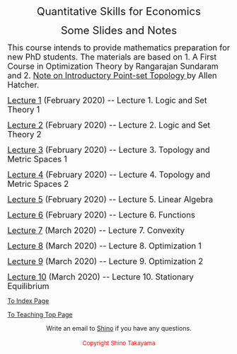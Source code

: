 <body>
<p align="center"><span style="font-size: x-large;">Quantitative Skills for Economics</span></p>
<p align="center"><span style="font-size: x-large;">Some Slides and Notes</span></p>
<p><font size="4">This course intends to provide mathematics preparation for new PhD students.  The materials are based on 1. A First Course in Optimization Theory by Rangarajan Sundaram and 2. <a href="http://pi.math.cornell.edu/~hatcher/Top/Topdownloads.html">Note on Introductory Point-set Topology </a>by Allen Hatcher.</font></p>

<p><a title="" href="https://shinotakayama.github.io/8000/lec01-Intro.pdf"><font size="4">Lecture 1</font></a><font size="4">&nbsp;(February 2020)&nbsp;-- Lecture 1. Logic and Set Theory 1</font></p>
<p><a title="" href="https://shinotakayama.github.io/8000/lec02-RnOverview.pdf"><font size="4">Lecture 2</font></a><font size="4">&nbsp;(February 2020)&nbsp;-- Lecture 2. Logic and Set Theory 2</font></p>
<p><a title="" href="https://shinotakayama.github.io/8000/lec03-TopologyMetric1.pdf"><font size="4">Lecture 3</font></a><font size="4">&nbsp;(February 2020)&nbsp;-- Lecture 3. Topology and Metric Spaces 1</font></p>
<p><a title="" href="https://shinotakayama.github.io/8000/lec04-TopologyMetric2.pdf"><font size="4">Lecture 4</font></a><font size="4">&nbsp;(February 2020)&nbsp;-- Lecture 4. Topology and Metric Spaces 2</font></p>
<p><a title="" href="https://shinotakayama.github.io/8000/lec05-LinearAlgebra.pdf"><font size="4">Lecture 5</font></a><font size="4">&nbsp;(February 2020)&nbsp;-- Lecture 5. Linear Algebra</font></p>
<p><a title="" href="https://shinotakayama.github.io/8000/lec06-Func.pdf"><font size="4">Lecture 6</font></a><font size="4">&nbsp;(February 2020)&nbsp;-- Lecture 6. Functions</font></p>
<p><a title="" href="https://shinotakayama.github.io/8000/lec07-Convexity.pdf"><font size="4">Lecture 7</font></a><font size="4">&nbsp;(March 2020)&nbsp;-- Lecture 7. Convexity</font></p>
<p><a title="" href="https://shinotakayama.github.io/8000/lec08-optimization1.pdf"><font size="4">Lecture 8</font></a><font size="4">&nbsp;(March 2020)&nbsp;-- Lecture 8. Optimization 1</font></p>
<p><a title="" href="https://shinotakayama.github.io/8000/lec09-optimization2.pdf"><font size="4">Lecture 9</font></a><font size="4">&nbsp;(March 2020)&nbsp;-- Lecture 9. Optimization 2</font></p>
<p><a title="" href="https://shinotakayama.github.io/8000/lec10-stationary.pdf"><font size="4">Lecture 10</font></a><font size="4">&nbsp;(March 2020)&nbsp;-- Lecture 10. Stationary Equilibrium</font></p>

<p><a title="" href="http://www.shinotakayama.com">To Index Page</a></p>
<p><a title="" href="https://shinotakayama.github.io/teaching/">To Teaching Top Page</a></p>
  
<center>Write an email to <a href="mailto:s.takayama1@uq.edu.au">Shino</a> if you have any questions. <br /> <br /><span style="color: #ff0000; font-size: small;">Copyright Shino Takayama </span></center>
</body>
</html>
